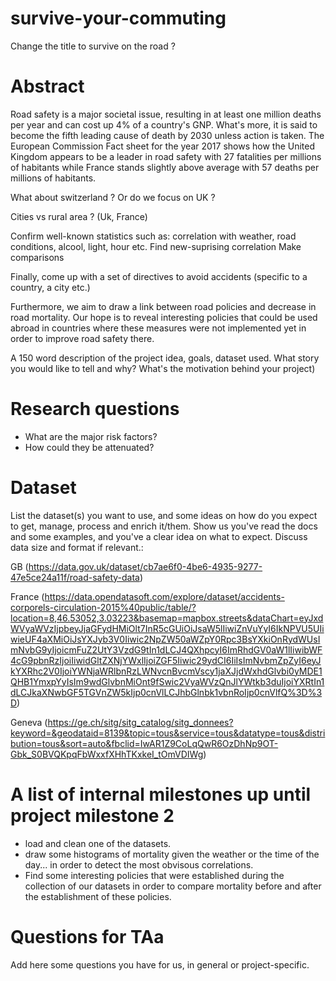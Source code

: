 # survive-your-commuting
Change the title to survive on the road ?

# Abstract

Road safety is a major societal issue, resulting in at least one million deaths per year and can cost up 4% of a country's GNP. What's more, it is said to become the fifth leading cause of death by 2030 unless action is taken. The European Commission Fact sheet for the year 2017  shows how the United Kingdom appears to be a leader in road safety with 27 fatalities per millions of habitants while France stands slightly above average with 57 deaths per millions of habitants.

What about switzerland ? Or do we focus on UK ?

Cities vs rural area ? (Uk, France)

Confirm well-known statistics such as: correlation with weather, road conditions, alcool, light, hour etc.
Find new-suprising correlation 
Make comparisons

Finally, come up with a set of directives to avoid accidents (specific to a country, a city etc.)

Furthermore, we aim to draw a link between road policies and decrease in road mortality. Our hope is to reveal interesting policies that could be used abroad in countries where these measures were not implemented yet in order to improve road safety there.

A 150 word description of the project idea, goals, dataset used. What story you would like to tell and why? What's the motivation behind your project)

# Research questions
- What are the major risk factors?
- How could they be attenuated?

# Dataset
List the dataset(s) you want to use, and some ideas on how do you expect to get, manage, process and enrich it/them. Show us you've read the docs and some examples, and you've a clear idea on what to expect. Discuss data size and format if relevant.: 

GB (https://data.gov.uk/dataset/cb7ae6f0-4be6-4935-9277-47e5ce24a11f/road-safety-data)

France (https://data.opendatasoft.com/explore/dataset/accidents-corporels-circulation-2015%40public/table/?location=8,46.53052,3.03223&basemap=mapbox.streets&dataChart=eyJxdWVyaWVzIjpbeyJjaGFydHMiOlt7InR5cGUiOiJsaW5lIiwiZnVuYyI6IkNPVU5UIiwieUF4aXMiOiJsYXJyb3V0Iiwic2NpZW50aWZpY0Rpc3BsYXkiOnRydWUsImNvbG9yIjoicmFuZ2UtY3VzdG9tIn1dLCJ4QXhpcyI6ImRhdGV0aW1lIiwibWF4cG9pbnRzIjoiIiwidGltZXNjYWxlIjoiZGF5Iiwic29ydCI6IiIsImNvbmZpZyI6eyJkYXRhc2V0IjoiYWNjaWRlbnRzLWNvcnBvcmVscy1jaXJjdWxhdGlvbi0yMDE1QHB1YmxpYyIsIm9wdGlvbnMiOnt9fSwic2VyaWVzQnJlYWtkb3duIjoiYXRtIn1dLCJkaXNwbGF5TGVnZW5kIjp0cnVlLCJhbGlnbk1vbnRoIjp0cnVlfQ%3D%3D)

Geneva (https://ge.ch/sitg/sitg_catalog/sitg_donnees?keyword=&geodataid=8139&topic=tous&service=tous&datatype=tous&distribution=tous&sort=auto&fbclid=IwAR1Z9CoLqQwR6OzDhNp9OT-Gbk_S0BVQKpqFbWxxfXHhTKxkeI_tOmVDIWg)


# A list of internal milestones up until project milestone 2
- load and clean one of the datasets.
- draw some histograms of mortality given the weather or the time of the day... in order to detect the most obvisous correlations.
- Find some interesting policies that were established during the collection of our datasets in order to compare mortality before and after the establishment of these policies.

# Questions for TAa
Add here some questions you have for us, in general or project-specific.
